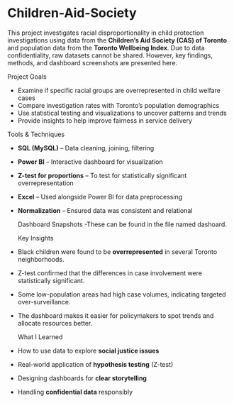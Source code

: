# Children-Aid-Society
This project investigates racial disproportionality in child protection investigations using data from the **Children’s Aid Society (CAS) of Toronto** and population data from the **Toronto Wellbeing Index**.  Due to data confidentiality, raw datasets cannot be shared. However, key findings, methods, and dashboard screenshots are presented here.

Project Goals
- Examine if specific racial groups are overrepresented in child welfare cases
- Compare investigation rates with Toronto’s population demographics
- Use statistical testing and visualizations to uncover patterns and trends
- Provide insights to help improve fairness in service delivery

Tools & Techniques

- **SQL (MySQL)** – Data cleaning, joining, filtering
- **Power BI** – Interactive dashboard for visualization
- **Z-test for proportions** – To test for statistically significant overrepresentation
- **Excel** – Used alongside Power BI for data preprocessing
- **Normalization** – Ensured data was consistent and relational

   Dashboard Snapshots
  -These can be found in the file named dashoard.

  Key Insights

- Black children were found to be **overrepresented** in several Toronto neighborhoods.
- Z-test confirmed that the differences in case involvement were statistically significant.
- Some low-population areas had high case volumes, indicating targeted over-surveillance.
- The dashboard makes it easier for policymakers to spot trends and allocate resources better.

  What I Learned

- How to use data to explore **social justice issues**
- Real-world application of **hypothesis testing** (Z-test)
- Designing dashboards for **clear storytelling**
- Handling **confidential data** responsibly
